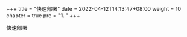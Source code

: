 +++
title = "快速部署"
date = 2022-04-12T14:13:47+08:00
weight = 10 
chapter = true
pre = "<b>1. </b>"
+++

快速部署
